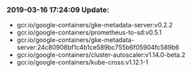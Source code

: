 ### 2019-03-16 17:24:09 Update:

- gcr.io/google-containers/gke-metadata-server:v0.2.2
- gcr.io/google-containers/prometheus-to-sd:v0.5.1
- gcr.io/google-containers/gke-metadata-server:24c80908bf1c4b1ce589bc755b6f05904fc589b6
- gcr.io/google-containers/cluster-autoscaler:v1.14.0-beta.2
- gcr.io/google-containers/kube-cross:v1.12.1-1

